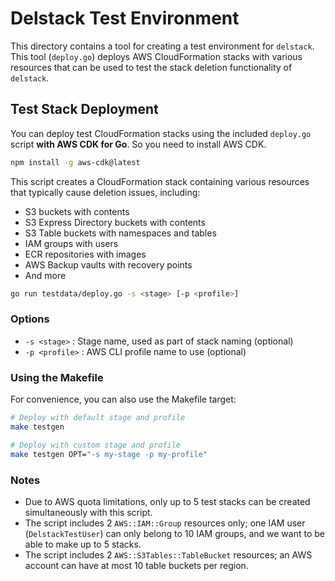 # Delstack Test Environment

This directory contains a tool for creating a test environment for `delstack`. This tool (`deploy.go`) deploys AWS CloudFormation stacks with various resources that can be used to test the stack deletion functionality of `delstack`.

## Test Stack Deployment

You can deploy test CloudFormation stacks using the included `deploy.go` script **with AWS CDK for Go**. So you need to install AWS CDK.

```bash
npm install -g aws-cdk@latest
```

This script creates a CloudFormation stack containing various resources that typically cause deletion issues, including:

- S3 buckets with contents
- S3 Express Directory buckets with contents
- S3 Table buckets with namespaces and tables
- IAM groups with users
- ECR repositories with images
- AWS Backup vaults with recovery points
- And more

```bash
go run testdata/deploy.go -s <stage> [-p <profile>]
```

### Options

- `-s <stage>` : Stage name, used as part of stack naming (optional)
- `-p <profile>` : AWS CLI profile name to use (optional)

### Using the Makefile

For convenience, you can also use the Makefile target:

```bash
# Deploy with default stage and profile
make testgen

# Deploy with custom stage and profile
make testgen OPT="-s my-stage -p my-profile"
```

### Notes

- Due to AWS quota limitations, only up to 5 test stacks can be created simultaneously with this script.
- The script includes 2 `AWS::IAM::Group` resources only; one IAM user (`DelstackTestUser`) can only belong to 10 IAM groups, and we want to be able to make up to 5 stacks.
- The script includes 2 `AWS::S3Tables::TableBucket` resources; an AWS account can have at most 10 table buckets per region.
